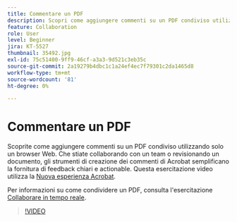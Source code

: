 ```yaml
---
title: Commentare un PDF
description: Scopri come aggiungere commenti su un PDF condiviso utilizzando solo un browser Web
feature: Collaboration
role: User
level: Beginner
jira: KT-5527
thumbnail: 35492.jpg
exl-id: 75c51400-9ff9-46cf-a3a3-9d521c3eb35c
source-git-commit: 2a19279b4dbc1c1a24ef4ec7f79301c2da1465d8
workflow-type: tm+mt
source-wordcount: '81'
ht-degree: 0%

---
```


# Commentare un PDF

Scoprite come aggiungere commenti su un PDF condiviso utilizzando solo un browser Web. Che stiate collaborando con un team o revisionando un documento, gli strumenti di creazione dei commenti di Acrobat semplificano la fornitura di feedback chiari e actionable. Questa esercitazione video utilizza la [Nuova esperienza Acrobat](new-workspace.md).

Per informazioni su come condividere un PDF, consulta l&#39;esercitazione [Collaborare in tempo reale](collaborate.md).

>[!VIDEO](https://video.tv.adobe.com/v/3409185?quality=12&learn=on&hidetitle=true&captions=ita)
